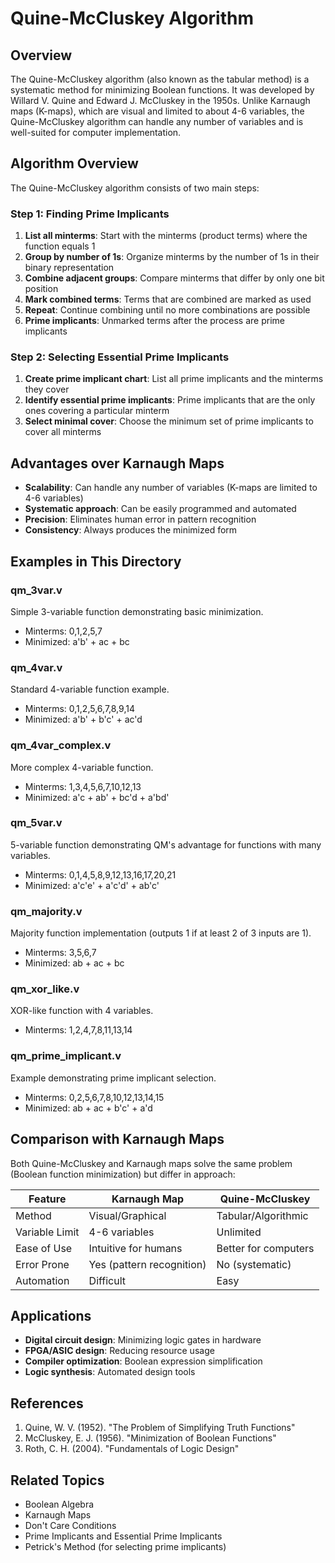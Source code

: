 # Quine-McCluskey Algorithm

## Overview

The Quine-McCluskey algorithm (also known as the tabular method) is a systematic method for minimizing Boolean functions. It was developed by Willard V. Quine and Edward J. McCluskey in the 1950s. Unlike Karnaugh maps (K-maps), which are visual and limited to about 4-6 variables, the Quine-McCluskey algorithm can handle any number of variables and is well-suited for computer implementation.

## Algorithm Overview

The Quine-McCluskey algorithm consists of two main steps:

### Step 1: Finding Prime Implicants

1. **List all minterms**: Start with the minterms (product terms) where the function equals 1
2. **Group by number of 1s**: Organize minterms by the number of 1s in their binary representation
3. **Combine adjacent groups**: Compare minterms that differ by only one bit position
4. **Mark combined terms**: Terms that are combined are marked as used
5. **Repeat**: Continue combining until no more combinations are possible
6. **Prime implicants**: Unmarked terms after the process are prime implicants

### Step 2: Selecting Essential Prime Implicants

1. **Create prime implicant chart**: List all prime implicants and the minterms they cover
2. **Identify essential prime implicants**: Prime implicants that are the only ones covering a particular minterm
3. **Select minimal cover**: Choose the minimum set of prime implicants to cover all minterms

## Advantages over Karnaugh Maps

- **Scalability**: Can handle any number of variables (K-maps are limited to 4-6 variables)
- **Systematic approach**: Can be easily programmed and automated
- **Precision**: Eliminates human error in pattern recognition
- **Consistency**: Always produces the minimized form

## Examples in This Directory

### qm_3var.v
Simple 3-variable function demonstrating basic minimization.
- Minterms: 0,1,2,5,7
- Minimized: a'b' + ac + bc

### qm_4var.v
Standard 4-variable function example.
- Minterms: 0,1,2,5,6,7,8,9,14
- Minimized: a'b' + b'c' + ac'd

### qm_4var_complex.v
More complex 4-variable function.
- Minterms: 1,3,4,5,6,7,10,12,13
- Minimized: a'c + ab' + bc'd + a'bd'

### qm_5var.v
5-variable function demonstrating QM's advantage for functions with many variables.
- Minterms: 0,1,4,5,8,9,12,13,16,17,20,21
- Minimized: a'c'e' + a'c'd' + ab'c'

### qm_majority.v
Majority function implementation (outputs 1 if at least 2 of 3 inputs are 1).
- Minterms: 3,5,6,7
- Minimized: ab + ac + bc

### qm_xor_like.v
XOR-like function with 4 variables.
- Minterms: 1,2,4,7,8,11,13,14

### qm_prime_implicant.v
Example demonstrating prime implicant selection.
- Minterms: 0,2,5,6,7,8,10,12,13,14,15
- Minimized: ab + ac + b'c' + a'd

## Comparison with Karnaugh Maps

Both Quine-McCluskey and Karnaugh maps solve the same problem (Boolean function minimization) but differ in approach:

| Feature | Karnaugh Map | Quine-McCluskey |
|---------|--------------|-----------------|
| Method | Visual/Graphical | Tabular/Algorithmic |
| Variable Limit | 4-6 variables | Unlimited |
| Ease of Use | Intuitive for humans | Better for computers |
| Error Prone | Yes (pattern recognition) | No (systematic) |
| Automation | Difficult | Easy |

## Applications

- **Digital circuit design**: Minimizing logic gates in hardware
- **FPGA/ASIC design**: Reducing resource usage
- **Compiler optimization**: Boolean expression simplification
- **Logic synthesis**: Automated design tools

## References

1. Quine, W. V. (1952). "The Problem of Simplifying Truth Functions"
2. McCluskey, E. J. (1956). "Minimization of Boolean Functions"
3. Roth, C. H. (2004). "Fundamentals of Logic Design"

## Related Topics

- Boolean Algebra
- Karnaugh Maps
- Don't Care Conditions
- Prime Implicants and Essential Prime Implicants
- Petrick's Method (for selecting prime implicants)

